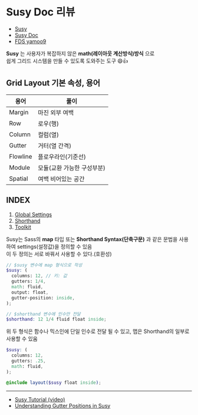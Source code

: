# Susy Doc 리뷰 

* [Susy](http://susy.oddbird.net/)
* [Susy Doc](http://susydocs.oddbird.net/en/latest/)
* [FDS yamoo9](https://github.com/chiabi88/FDS/blob/3rd_FDS/REFERENCES/Sass__Susy.md)

**Susy** 는 사용자가 복잡하지 않은 **math(레이아웃 계산방식)방식** 으로  
쉽게 그리드 시스템을 만들 수 있도록 도와주는 도구 :smile::+1:

## Grid Layout 기본 속성, 용어
| 용어  | 풀이 |
| ---|---|
| Margin | 마진 외부 여백 |    
| Row    | 로우(행) |
| Column | 컬럼(열) | 
| Gutter | 거터(열 간격) |
| Flowline | 플로우라인(기준선) |    
| Module | 모듈(교환 가능한 구성부분) |  
| Spatial | 여백 비어있는 공간 |

## INDEX

1. [Global Settings](1_Global-Settings.md)
2. [Shorthand](2_Shorthand.md)
3. [Toolkit](3_Toolkit.md)
 
Susy는 Sass의 **map** 타입 또는 **Shorthand Syntax(단축구문)** 과 같은 문법을 사용하여 settings(설정값)을 정의할 수 있음  
이 두 정의는 서로 바꿔서 사용할 수 있다.(호환성)

```scss
// $susy 변수에 map 형식으로 작성
$susy: (
  columns: 12, // 키: 값
  gutters: 1/4,
  math: fluid,
  output: float,
  gutter-position: inside,
);

// $shorthand 변수에 인수만 전달
$shorthand: 12 1/4 fluid float inside;
```

위 두 형식은 함수나 믹스인에 단일 인수로 전달 될 수 있고, 맵은 Shorthand의 일부로 사용할 수 있움

```scss
$susy: (
  columns: 12,
  gutters: .25,
  math: fluid,
);

@include layout($susy float inside);
```

***

* [Susy Tutorial (video)](https://leveluptutorials.com/tutorials/susy-tutorials)
* [Understanding Gutter Positions in Susy](https://zellwk.com/blog/susy-gutter-positions/)